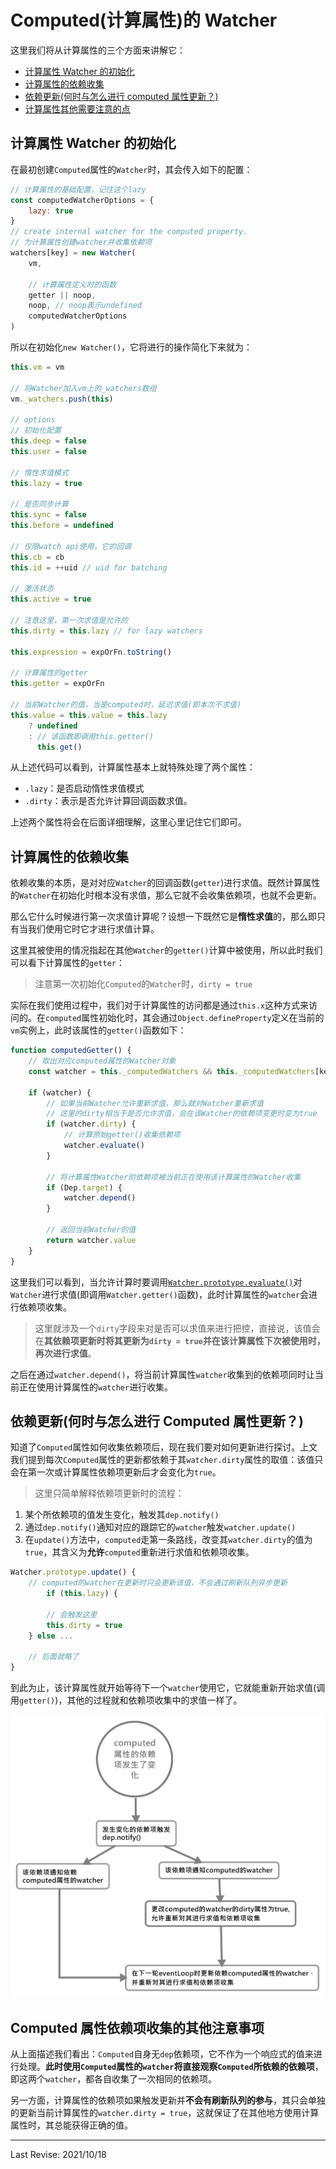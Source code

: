 # Computed(计算属性)的 Watcher

这里我们将从计算属性的三个方面来讲解它：

-   [计算属性 Watcher 的初始化](#计算属性-watcher-的初始化)
-   [计算属性的依赖收集](#计算属性的依赖收集)
-   [依赖更新(何时与怎么进行 computed 属性更新？)](#依赖更新何时与怎么进行-computed-属性更新)
-   [计算属性其他需要注意的点](#computed-属性依赖项收集的其他注意事项)

## 计算属性 Watcher 的初始化

在最初创建`Computed`属性的`Watcher`时，其会传入如下的配置：

```js
// 计算属性的基础配置，记住这个lazy
const computedWatcherOptions = {
    lazy: true
}
// create internal watcher for the computed property.
// 为计算属性创建watcher并收集依赖项
watchers[key] = new Watcher(
    vm,

    // 计算属性定义时的函数
    getter || noop,
    noop, // noop表示undefined
    computedWatcherOptions
)
```

所以在初始化`new Watcher()`，它将进行的操作简化下来就为：

```js
this.vm = vm

// 将Watcher加入vm上的_watchers数组
vm._watchers.push(this)

// options
// 初始化配置
this.deep = false
this.user = false

// 惰性求值模式
this.lazy = true

// 是否同步计算
this.sync = false
this.before = undefined

// 仅限watch api使用，它的回调
this.cb = cb
this.id = ++uid // uid for batching

// 激活状态
this.active = true

// 注意这里，第一次求值是允许的
this.dirty = this.lazy // for lazy watchers

this.expression = expOrFn.toString()

// 计算属性的getter
this.getter = expOrFn

// 当前Watcher的值，当是computed时，延迟求值(即本次不求值)
this.value = this.value = this.lazy
    ? undefined
    : // 该函数即调用this.getter()
      this.get()
```

从上述代码可以看到，计算属性基本上就特殊处理了两个属性：

-   `.lazy`：是否启动惰性求值模式
-   `.dirty`：表示是否允许计算回调函数求值。

上述两个属性将会在后面详细理解，这里心里记住它们即可。

## 计算属性的依赖收集

依赖收集的本质，是对对应`Watcher`的回调函数(`getter`)进行求值。既然计算属性的`Watcher`在初始化时根本没有求值，那么它就不会收集依赖项，也就不会更新。

那么它什么时候进行第一次求值计算呢？设想一下既然它是**惰性求值**的，那么即只有当我们使用它时它才进行求值计算。

这里其被使用的情况指起在其他`Watcher`的`getter()`计算中被使用，所以此时我们可以看下计算属性的`getter`：

> 注意第一次初始化`Computed`的`Watcher`时，`dirty = true`

实际在我们使用过程中，我们对于计算属性的访问都是通过`this.x`这种方式来访问的。在`computed`属性初始化时，其会通过`Object.defineProperty`定义在当前的`vm`实例上，此时该属性的`getter()`函数如下：

```js
function computedGetter() {
    // 取出对应computed属性的Watcher对象
    const watcher = this._computedWatchers && this._computedWatchers[key]

    if (watcher) {
        // 如果当前Watcher允许重新求值，那么就对Watcher重新求值
        // 这里的dirty相当于是否允许求值，会在该Watcher的依赖项变更时变为true
        if (watcher.dirty) {
            // 计算原始getter()收集依赖项
            watcher.evaluate()
        }

        // 将计算属性Watcher的依赖项被当前正在使用该计算属性的Watcher收集
        if (Dep.target) {
            watcher.depend()
        }

        // 返回当前Watcher的值
        return watcher.value
    }
}
```

这里我们可以看到，当允许计算时要调用[`Watcher.prototype.evaluate()`](../README.md#watcherprototypeevaluate%e8%ae%a1%e7%ae%97watcher%e7%9a%84%e5%80%bclazy-watcher%e4%b8%93%e5%b1%9e)对`Watcher`进行求值(即调用`Watcher.getter()`函数)，此时计算属性的`watcher`会进行依赖项收集。

> 这里就涉及一个`dirty`字段来对是否可以求值来进行把控，直接说，该值会在**其依赖项更新时将其更新为`dirty = true`并在该计算属性下次被使用时，再次进行求值**。

之后在通过`watcher.depend()`，将当前计算属性`watcher`收集到的依赖项同时让当前正在使用计算属性的`watcher`进行收集。

## 依赖更新(何时与怎么进行 Computed 属性更新？)

知道了`Computed`属性如何收集依赖项后，现在我们要对如何更新进行探讨。上文我们提到每次`Computed`属性的更新都依赖于其`watcher.dirty`属性的取值：该值只会在第一次或计算属性依赖项更新后才会变化为`true`。

> 这里只简单解释依赖项更新时的流程：

1. 某个所依赖项的值发生变化，触发其`dep.notify()`
2. 通过`dep.notify()`通知对应的跟踪它的`watcher`触发`watcher.update()`
3. 在`update()`方法中，`computed`走第一条路线，改变其`watcher.dirty`的值为`true`，其含义为**允许**`computed`重新进行求值和依赖项收集。

```js
Watcher.prototype.update() {
    // computed的watcher在更新时只会更新该值，不会通过刷新队列异步更新
        if (this.lazy) {

        // 会触发这里
        this.dirty = true
    } else ...

    // 后面就略了
}
```

到此为止，该计算属性就开始等待下一个`watcher`使用它，它就能重新开始求值(调用`getter()`)，其他的过程就和依赖项收集中的求值一样了。

![computed属性的依赖项发生了变化的流程](../../img/computed属性的依赖项发生了变化的流程.svg)

## Computed 属性依赖项收集的其他注意事项

从上面描述我们看出：`Computed`自身无`dep`依赖项，它不作为一个响应式的值来进行处理。**此时使用`Computed`属性的`watcher`将直接观察`Computed`所依赖的依赖项**，即这两个`watcher`，都各自收集了一次相同的依赖项。

另一方面，计算属性的依赖项如果触发更新并**不会有刷新队列的参与**，其只会单独的更新当前计算属性的`watcher.dirty = true`，这就保证了在其他地方使用计算属性时，其总能获得正确的值。

---

Last Revise: 2021/10/18

